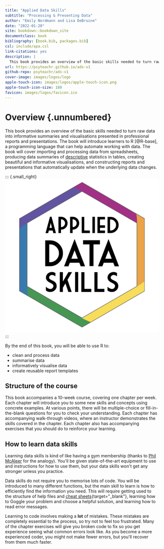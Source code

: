 ```yaml
---
title: "Applied Data Skills"
subtitle: "Processing & Presenting Data"
author: "Emily Nordmann and Lisa DeBruine"
date: "2022-01-20"
site: bookdown::bookdown_site
documentclass: book
bibliography: [book.bib, packages.bib]
csl: include/apa.csl
link-citations: yes
description: |
  This book provides an overview of the basic skills needed to turn raw data into informative summaries and visualisations presented in professional reports and presentations. The book will introduce learners to R, a programming language that can help automate working with data. The book will cover importing and processing data from spreadsheets, producing data summaries of descriptive statistics in tables, creating beautiful and informative visualisations, and constructing reports and presentations that automatically update when the underlying data changes.
url: https://psyteachr.github.io/ads-v1
github-repo: psyteachr/ads-v1
cover-image: images/logos/logo
apple-touch-icon: images/logos/apple-touch-icon.png
apple-touch-icon-size: 180
favicon: images/logos/favicon.ico
---
```




# Overview {.unnumbered}

This book provides an overview of the basic skills needed to turn raw data into informative summaries and visualisations presented in professional reports and presentations. The book will introduce learners to R [@R-base], a programming language that can help automate working with data. The book will cover importing and processing data from spreadsheets, producing data summaries of <a class='glossary' target='_blank' title='Statistics that describe an aspect of data (e.g., mean, median, mode, variance, range)' href='https://psyteachr.github.io/glossary/d#descriptive'>descriptive</a> statistics in tables, creating beautiful and informative visualisations, and constructing reports and presentations that automatically update when the underlying data changes.

::: {.small_right}
<img src="images/logos/logo.png" alt="ADS Hex Logo"/>
:::

By the end of this book, you will be able to use R to:

-   clean and process data
-   summarise data
-   informatively visualise data
-   create reusable report templates

## Structure of the course

This book accompanies a 10-week course, covering one chapter per week. Each chapter will introduce you to some new skills and concepts using concrete examples. At various points, there will be multiple-choice or fill-in-the-blank questions for you to check your understanding. Each chapter has accompanying walk-through videos, where an instructor demonstrates the skills covered in the chapter. Each chapter also has accompanying exercises that you should do to reinforce your learning.

## How to learn data skills

<!--
::: {.small_right}
<img src="images/memes/gym_sleep.jpg" alt="top text: Me: gonna get to the gym early today, set myself on a regimen, get gains. Also me:; Photo: Man sleeping on gym equipment"/>
:::
-->

Learning data skills is kind of like having a gym membership (thanks to [Phil McAleer](https://twitter.com/McAleerP) for the analogy). You'll be given state-of-the-art equipment to use and instructions for how to use them, but your data skills won't get any stronger unless you practice.

<!--
::: {.small_left}
<img src="images/memes/forgetting.jpg" alt="top text: Not sure if I have a bad memory; photo: Fry from Futurama squinting; bottom text: Or a bad memory"/>
:::
-->

Data skills do not require you to memorise lots of code. You will be introduced to many different functions, but the main skill to learn is how to efficiently find the information you need. This will require getting used to the structure of help files and [cheat sheets](https://www.rstudio.com/resources/cheatsheets/){target="_blank"}, learning how to Goggle your problem and choose a helpful solution, and learning how to read error messages.

<!--
::: {.small_right}
<img src="images/memes/typos.jpg" alt="Morpehus from The Matrix; top text: What if I told you; bottom text: Typos are accidents nd accidents happon"/>
:::
-->

Learning to code involves making a **lot** of mistakes. These mistakes are completely essential to the process, so try not to feel too frustrated. Many of the chapter exercises will give you broken code to fix so you get experience seeing what common errors look like. As you become a more experienced coder, you might not make fewer errors, but you'll recover from them much faster.

